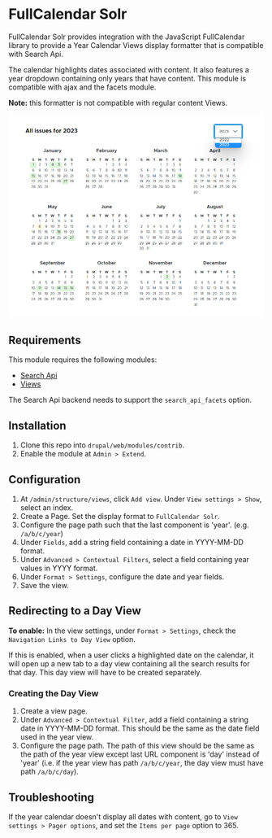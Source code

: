 # FullCalendar Solr

FullCalendar Solr provides integration with the JavaScript FullCalendar library
to provide a Year Calendar Views display formatter that is compatible with
Search Api.

The calendar highlights dates associated with content. It also features a year
dropdown containing only years that have content. This module is compatible
with ajax and the facets module.

**Note:** this formatter is not compatible with regular content Views.

![image](docs/year-calendar.png)


## Requirements

This module requires the following modules:

- [Search Api](https://www.drupal.org/project/search_api)
- [Views](https://www.drupal.org/project/views)

The Search Api backend needs to support the `search_api_facets` option.


## Installation

1. Clone this repo into `drupal/web/modules/contrib`.
1. Enable the module at `Admin > Extend`.


## Configuration

1. At `/admin/structure/views`, click `Add view`. Under `View settings > Show`,
select an index.
1. Create a Page. Set the display format to `FullCalendar Solr`.
1. Configure the page path such that the last component is 'year'.
(e.g. `/a/b/c/year`)
1. Under `Fields`, add a string field containing a date in YYYY-MM-DD format.
1. Under `Advanced > Contextual Filters`, select a field containing year values
in YYYY format.
1. Under `Format > Settings`, configure the date and year fields.
1. Save the view.


## Redirecting to a Day View

**To enable:** In the view settings, under `Format > Settings`, check the
`Navigation Links to Day View` option. 

If this is enabled, when a user clicks a highlighted date on the calendar,
it will open up a new tab to a day view containing all the search results
for that day. This day view will have to be created separately.

### Creating the Day View

1. Create a view page.
1. Under `Advanced > Contextual Filter`, add a field containing a string date
in YYYY-MM-DD format. This should be the same as the date field used in the
year view.
1. Configure the page path. The path of this view should be the same as the
path of the year view except last URL component is 'day' instead of 'year'
(i.e. if the year view has path `/a/b/c/year`, the day view must have path
`/a/b/c/day`).


## Troubleshooting

If the year calendar doesn't display all dates with content, go to
`View settings > Pager options`, and set the `Items per page` option to 365.
